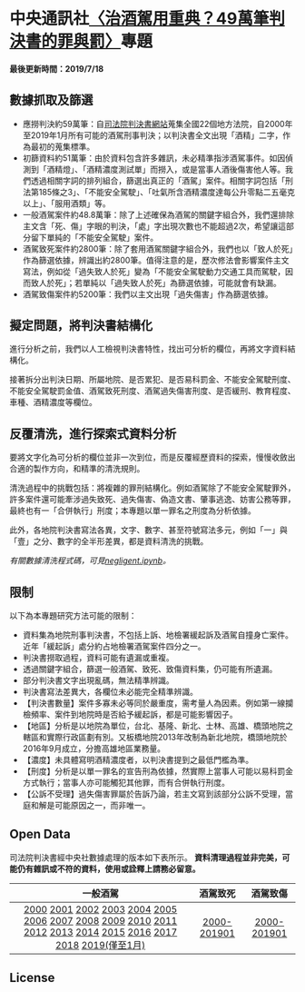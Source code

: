 # 中央通訊社[〈治酒駕用重典？49萬筆判決書的罪與罰〉](https://cna.com.tw/20190719-drunkdriving/index.html)專題

#### 最後更新時間：2019/7/18

## 數據抓取及篩選

- 應撈判決約59萬筆：自[司法院判決書網站](https://law.judicial.gov.tw/FJUD/default.aspx)蒐集全國22個地方法院，自2000年至2019年1月所有可能的酒駕刑事判決；以判決書全文出現「酒精」二字，作為最初的蒐集標準。
- 初篩資料約51萬筆：由於資料包含許多雜訊，未必精準指涉酒駕事件。如因偵測到「酒精燈」、「酒精濃度測試單」而撈入，或是當事人酒後傷害他人等。我們透過相關字詞的排列組合，篩選出真正的「酒駕」案件。相關字詞包括「刑法第185條之3」、「不能安全駕駛」、「吐氣所含酒精濃度達每公升零點二五毫克以上」、「服用酒類」等。
- 一般酒駕案件約48.8萬筆：除了上述確保為酒駕的關鍵字組合外，我們還排除主文含「死、傷」字眼的判決，「處」字出現次數也不能超過2次，希望讓這部分留下單純的「不能安全駕駛」案件。
- 酒駕致死案件約2800筆：除了套用酒駕關鍵字組合外，我們也以「致人於死」作為篩選依據，辨識出約2800筆。值得注意的是，歷次修法會影響案件主文寫法，例如從「過失致人於死」變為「不能安全駕駛動力交通工具而駕駛，因而致人於死」；若單純以「過失致人於死」為篩選依據，可能就會有缺漏。
- 酒駕致傷案件約5200筆：我們以主文出現「過失傷害」作為篩選依據。

## 擬定問題，將判決書結構化

進行分析之前，我們以人工檢視判決書特性，找出可分析的欄位，再將文字資料結構化。

接著拆分出判決日期、所屬地院、是否累犯、是否易科罰金、不能安全駕駛刑度、不能安全駕駛罰金值、酒駕致死刑度、酒駕過失傷害刑度、是否緩刑、教育程度、車種、酒精濃度等欄位。

## 反覆清洗，進行探索式資料分析

要將文字化為可分析的欄位並非一次到位，而是反覆經歷資料的探索，慢慢收斂出合適的製作方向，和精準的清洗規則。

清洗過程中的挑戰包括：將複雜的罪刑結構化。例如酒駕除了不能安全駕駛罪外，許多案件還可能牽涉過失致死、過失傷害、偽造文書、肇事逃逸、妨害公務等罪，最終也有一「合併執行」刑度；本專題以單一罪名之刑度為分析依據。

此外，各地院判決書寫法各異，文字、數字、甚至符號寫法多元，例如「一」與「壹」之分、數字的全半形差異，都是資料清洗的挑戰。

*有關數據清洗程式碼，可見[negligent.ipynb](https://github.com/cnaweb2009/drunkDrive/blob/master/negligent.ipynb)。*

## 限制

以下為本專題研究方法可能的限制：

- 資料集為地院刑事判決書，不包括上訴、地檢署緩起訴及酒駕自撞身亡案件。近年「緩起訴」處分約占地檢署酒駕案件四分之一。
- 判決書撈取過程，資料可能有遺漏或重複。
- 透過關鍵字組合，篩選一般酒駕、致死、致傷資料集，仍可能有所遺漏。
- 部分判決書文字出現亂碼，無法精準辨識。
- 判決書寫法差異大，各欄位未必能完全精準辨識。
- 【判決書數量】案件多寡未必等同於嚴重度，需考量人為因素。例如第一線攔檢頻率、案件到地院時是否給予緩起訴，都是可能影響因子。
- 【地區】分析是以地院為單位，台北、基隆、新北、士林、高雄、橋頭地院之轄區和實際行政區劃有別。又板橋地院2013年改制為新北地院，橋頭地院於2016年9月成立，分擔高雄地區業務量。
- 【濃度】未具體寫明酒精濃度者，以判決書提到之最低門檻為準。
- 【刑度】分析是以單一罪名的宣告刑為依據，然實際上當事人可能以易科罰金方式執行；當事人亦可能觸犯其他罪，而有合併執行刑度。
- 【公訴不受理】過失傷害罪屬於告訴乃論，若主文寫到該部分公訴不受理，當庭和解是可能原因之一，而非唯一。

## Open Data

司法院判決書經中央社數據處理的版本如下表所示。
**資料清理過程並非完美，可能仍有雜訊或不符的資料，使用或詮釋上請務必留意。**

| 一般酒駕 | 酒駕致死 | 酒駕致傷 |
| :----: | :----: |:----: |
|  [2000](https://www.cna.com.tw/project/drunkdrivingDownload/drunkDrive_2000.csv) [2001](https://www.cna.com.tw/project/drunkdrivingDownload/drunkDrive_2001.csv) [2002](https://www.cna.com.tw/project/drunkdrivingDownload/drunkDrive_2002.csv) [2003](https://www.cna.com.tw/project/drunkdrivingDownload/drunkDrive_2003.csv) [2004](https://www.cna.com.tw/project/drunkdrivingDownload/drunkDrive_2004.csv) [2005](https://www.cna.com.tw/project/drunkdrivingDownload/drunkDrive_2005.csv) [2006](https://www.cna.com.tw/project/drunkdrivingDownload/drunkDrive_2006.csv) [2007](https://www.cna.com.tw/project/drunkdrivingDownload/drunkDrive_2007.csv) [2008](https://www.cna.com.tw/project/drunkdrivingDownload/drunkDrive_2008.csv) [2009](https://www.cna.com.tw/project/drunkdrivingDownload/drunkDrive_2009.csv) [2010](https://www.cna.com.tw/project/drunkdrivingDownload/drunkDrive_2010.csv) [2011](https://www.cna.com.tw/project/drunkdrivingDownload/drunkDrive_2011.csv) [2012](https://www.cna.com.tw/project/drunkdrivingDownload/drunkDrive_2012.csv) [2013](https://www.cna.com.tw/project/drunkdrivingDownload/drunkDrive_2013.csv) [2014](https://www.cna.com.tw/project/drunkdrivingDownload/drunkDrive_2014.csv) [2015](https://www.cna.com.tw/project/drunkdrivingDownload/drunkDrive_2015.csv) [2016](https://www.cna.com.tw/project/drunkdrivingDownload/drunkDrive_2016.csv) [2017](https://www.cna.com.tw/project/drunkdrivingDownload/drunkDrive_2017.csv) [2018](https://www.cna.com.tw/project/drunkdrivingDownload/drunkDrive_2018.csv) [2019(僅至1月)](https://www.cna.com.tw/project/drunkdrivingDownload/drunkDrive_2019.csv)| [2000-201901](https://www.cna.com.tw/project/drunkdrivingDownload/fatal_export.csv) | [2000-201901](https://www.cna.com.tw/project/drunkdrivingDownload/hurt_export.csv) |


## License

